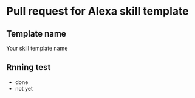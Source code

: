 # Pull request for Alexa skill template

## Template name

Your skill template name

## Rnning test

- done
- not yet
